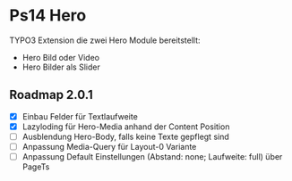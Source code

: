 # Ps14 Hero
TYPO3 Extension die zwei Hero Module bereitstellt:
- Hero Bild oder Video
- Hero Bilder als Slider

## Roadmap 2.0.1
- [x] Einbau Felder für Textlaufweite
- [x] Lazyloding für Hero-Media anhand der Content Position
- [ ] Ausblendung Hero-Body, falls keine Texte gepflegt sind
- [ ] Anpassung Media-Query für Layout-0 Variante
- [ ] Anpassung Default Einstellungen (Abstand: none; Laufweite: full) über PageTs